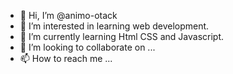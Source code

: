 - 👋 Hi, I’m @animo-otack
- 👀 I’m interested in learning web development.
- 🌱 I’m currently learning Html CSS and Javascript.
- 💞️ I’m looking to collaborate on ...
- 📫 How to reach me ...

<!---
animo-otack/animo-otack is a ✨ special ✨ repository because its `README.md` (this file) appears on your GitHub profile.
You can click the Preview link to take a look at your changes.
--->
